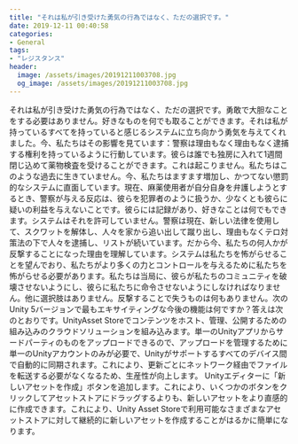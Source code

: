 ```yaml
---
title: "それは私が引き受けた勇気の行為ではなく、ただの選択です。"
date: 2019-12-11 00:40:58
categories:
- General
tags:
- "レジスタンス"
header:
  image: /assets/images/20191211003708.jpg
  og_image: /assets/images/20191211003708.jpg
---
```


それは私が引き受けた勇気の行為ではなく、ただの選択です。勇敢で大胆なことをする必要はありません。好きなものを何でも取ることができます。それは私が持っているすべてを持っていると感じるシステムに立ち向かう勇気を与えてくれました。今、私たちはその影響を見ています：警察は理由もなく理由もなく逮捕する権利を持っているように行動しています。彼らは誰でも独房に入れて1週間閉じ込めて薬物検査を受けることができます。これは起こりません。私たちはこのような過去に生きていません。今、私たちはますます増加し、かつてない懲罰的なシステムに直面しています。現在、麻薬使用者が自分自身を弁護しようとするとき、警察が与える反応は、彼らを犯罪者のように扱うか、少なくとも彼らに疑いの利益を与えないことです。彼らには記録があり、好きなことは何でもできます。システムはそれを許可していません。警察は現在、新しい法律を使用して、スクワットを解体し、人々を家から追い出して蹴り出し、理由もなくテロ対策法の下で人々を逮捕し、リストが続いています。だから今、私たちの何人かが反撃することになった理由を理解しています。システムは私たちを怖がらせることを望んでおり、私たちがより多くの力とコントロールを与えるために私たちを怖がらせる必要があります。私たちは当局に、彼らが私たちのコミュニティを破壊させないようにし、彼らに私たちに命令させないようにしなければなりません。他に選択肢はありません。反撃することで失うものは何もありません。次のUnity 5バージョンで最もエキサイティングな今後の機能は何ですか？答えは次のとおりです。UnityAsset Storeでコンテンツをホスト、管理、公開するための組み込みのクラウドソリューションを組み込みます。単一のUnityアプリからサードパーティのものをアップロードできるので、アップロードを管理するために単一のUnityアカウントのみが必要で、Unityがサポートするすべてのデバイス間で自動的に同期されます。これにより、更新ごとにネットワーク経由でファイルを転送する必要がなくなるため、生産性が向上します。 Unityエディターに「新しいアセットを作成」ボタンを追加します。これにより、いくつかのボタンをクリックしてアセットストアにドラッグするよりも、新しいアセットをより直感的に作成できます。これにより、Unity Asset Storeで利用可能なさまざまなアセットストアに対して継続的に新しいアセットを作成することがはるかに簡単になります。
